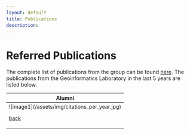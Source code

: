```yaml
---
layout: default
title: Publications
description:
---
```


# Referred Publications
The complete list of publications from the group can be found [here](https://scholar.google.com/citations?hl=en&user=n1U-zvkAAAAJ). The publications from the Geoinformatics Laboratory in the last 5 years are listed below.

 <table>
<colgroup>
<col width="100%" />
</colgroup>
<thead>
<tr class="header">
<th colspan="1">Alumni</th>
</tr>
</thead>
<tbody>
<tr>
        
<td markdown="span">![image1](/assets/img/citations_per_year.jpg)<br>


[back](./)
